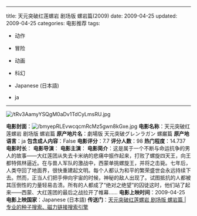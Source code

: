 
---
title: 天元突破红莲螺岩 剧场版 螺岩篇(2009)
date: 2009-04-25
updated: 2009-04-25
categories: 电影推荐
tags:

- 动作
- 冒险
- 动画
- 科幻

- Japanese (日本語)
- ja
---

<img src="https://image.tmdb.org/t/p/original/tRv3AamyYSQgM0aDv1TdCyLmsRU.jpg" alt="/tRv3AamyYSQgM0aDv1TdCyLmsRU.jpg" title="/tRv3AamyYSQgM0aDv1TdCyLmsRU.jpg">

**电影封面**：<img src="https://image.tmdb.org/t/p/w200/bmyepRLEvwcqcmRcMz5gwn8kGxe.jpg" alt="/bmyepRLEvwcqcmRcMz5gwn8kGxe.jpg" title="/bmyepRLEvwcqcmRcMz5gwn8kGxe.jpg">
**电影名称**：天元突破红莲螺岩 剧场版 螺岩篇
**原产地片名**：劇場版 天元突破グレンラガン 螺巌篇
**原产地语言**：ja
**包含成人内容**：False
**电影评分**：7.7
**评分人数**：98
**热门程度**：14.737
**电影时长**：
**电影导演**：
**电影主演**：
**电影简介**：这是属于一个不断与命运抗争的男人的故事——大红莲团从失去卡米纳的悲痛中振作起来，打败了螺旋四天王，向王都特佩林逼近。在与兽人军队的激战中，西蒙单挑螺旋王，并将之击毙。七年后，人类夺回了地面界，很快重建起文明。每个人都认为和平的繁荣盛世会永远持续下去。然而，正当人们把手伸向宇宙的时候，神秘的敌人出现了。试图抵抗的人都被其压倒性的力量轻易击溃。所有的人都成了“绝对之绝望”的囚徒这时，他们站了起来——西蒙、大红莲团的最后之战拉开了帷幕……
**电影上映时间**：2009-04-25
**电影上映国家**：Japanese (日本語)
**传送门**：[天元突破红莲螺岩 剧场版 螺岩篇 |专业的种子搜索、磁力链接搜索引擎](https://movie.amd794.com:2083/?search=%E5%8A%87%E5%A0%B4%E7%89%88%20%E5%A4%A9%E5%85%83%E7%AA%81%E7%A0%B4%E3%82%B0%E3%83%AC%E3%83%B3%E3%83%A9%E3%82%AC%E3%83%B3%20%E8%9E%BA%E5%B7%8C%E7%AF%87&ordering=&mode=match_phrase&page_size=10&page=1)

